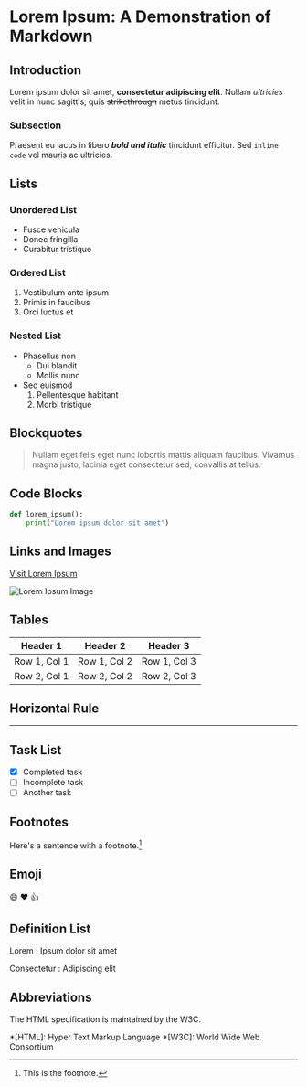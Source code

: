 # Lorem Ipsum: A Demonstration of Markdown

## Introduction

Lorem ipsum dolor sit amet, **consectetur adipiscing elit**. Nullam *ultricies* velit in nunc sagittis, quis ~~strikethrough~~ metus tincidunt.

### Subsection

Praesent eu lacus in libero **_bold and italic_** tincidunt efficitur. Sed `inline code` vel mauris ac ultricies.

## Lists

### Unordered List

- Fusce vehicula
- Donec fringilla
- Curabitur tristique

### Ordered List

1. Vestibulum ante ipsum
2. Primis in faucibus
3. Orci luctus et

### Nested List

- Phasellus non
  - Dui blandit
  - Mollis nunc
- Sed euismod
  1. Pellentesque habitant
  2. Morbi tristique

## Blockquotes

> Nullam eget felis eget nunc lobortis mattis aliquam faucibus. Vivamus magna justo, lacinia eget consectetur sed, convallis at tellus.

## Code Blocks

```python
def lorem_ipsum():
    print("Lorem ipsum dolor sit amet")
```

## Links and Images

[Visit Lorem Ipsum](https://www.lipsum.com/)

![Lorem Ipsum Image](https://via.placeholder.com/150)

## Tables

| Header 1 | Header 2 | Header 3 |
|----------|----------|----------|
| Row 1, Col 1 | Row 1, Col 2 | Row 1, Col 3 |
| Row 2, Col 1 | Row 2, Col 2 | Row 2, Col 3 |

## Horizontal Rule

---

## Task List

- [x] Completed task
- [ ] Incomplete task
- [ ] Another task

## Footnotes

Here's a sentence with a footnote.[^1]

[^1]: This is the footnote.

## Emoji

:smile: :heart: :thumbsup:

## Definition List

Lorem
: Ipsum dolor sit amet

Consectetur
: Adipiscing elit

## Abbreviations

The HTML specification is maintained by the W3C.

*[HTML]: Hyper Text Markup Language
*[W3C]: World Wide Web Consortium